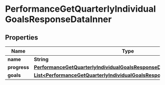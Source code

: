 

# PerformanceGetQuarterlyIndividualGoalsResponseDataInner


## Properties

| Name | Type | Description | Notes |
|------------ | ------------- | ------------- | -------------|
|**name** | **String** |  |  [optional] |
|**progress** | [**PerformanceGetQuarterlyIndividualGoalsResponseDataInnerProgress**](PerformanceGetQuarterlyIndividualGoalsResponseDataInnerProgress.md) |  |  [optional] |
|**goals** | [**List&lt;PerformanceGetQuarterlyIndividualGoalsResponseDataInnerGoalsInner&gt;**](PerformanceGetQuarterlyIndividualGoalsResponseDataInnerGoalsInner.md) |  |  [optional] |



